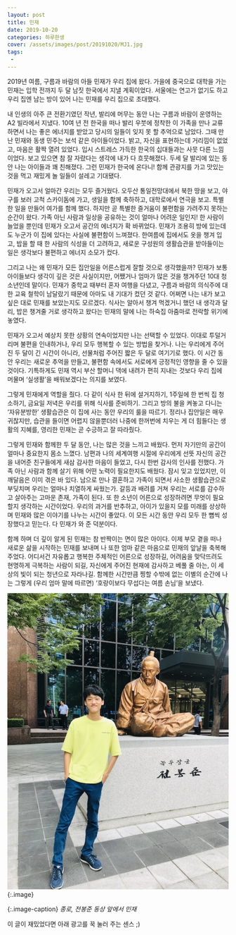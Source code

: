 ```yaml
---
layout: post
title: 민재
date: 2019-10-20
categories: 하루한생
cover: /assets/images/post/20191020/MJ1.jpg
tags:
 - 
---
```


2019년 여름, 구름과 바람의 아들 민재가 우리 집에 왔다. 가을에 중국으로 대학을 가는 민재는 입학 전까지 두 달 남짓 한국에서 지낼 계획이었다. 서울에는 연고가 없기도 하고 우리 집엔 남는 방이 있어 나는 민재를 우리 집으로 초대했다.

내 인생의 아주 큰 전환기였던 작년, 발리에 머무는 동안 나는 구름과 바람이 운영하는 A2 빌라에서 지냈다. 10여 년 전 한국을 떠나 발리 우붓에 정착한 이 가족을 만나 교류하면서 나는 좋은 에너지를 받았고 당시의 일들이 잊지 못 할 추억으로 남았다. 그때 만난 민재와 동생 민주는 보석 같은 아이들이었다. 밝고, 자신을 표현하는데 거리낌이 없었고, 마음은 활짝 열려 있었다. 입시 스트레스 가득한 한국의 십대들과는 사뭇 다른 느낌이었다. 보고 있으면 참 잘 자랐다는 생각에 내가 다 흐뭇해졌다. 두세 달 발리에 있는 동안 나는 아이들과 꽤 친해졌다. 그런 민재가 한국에 온다니! 함께 관광지를 가고 맛있는 것을 먹고 재밌게 놀 일들이 설레고 기대됐다. 

민재가 오고서 얼마간 우리는 모두 즐거웠다. 오두산 통일전망대에서 북한 땅을 보고, 야구를 보러 고척 스카이돔에 가고, 생일을 함께 축하하고, 대학로에서 연극을 보고. 특별한 일을 만들어 여가를 함께 했다. 하지만 곧 특별한 즐거움이 불편함을 가려주지 못하는 순간이 왔다. 가족 아닌 사람과 일상을 공유하는 것이 얼마나 어려운 일인지! 한 사람이 늘었을 뿐인데 민재가 오고서 공간의 에너지가 확 바뀌었다. 민재가 조용히 방에 있는데도 누군가 이 집에 있다는 사실에 불편함이 느껴졌다. 한여름에 집에서도 옷을 챙겨 입고, 밥을 할 때 한 사람의 식성을 더 고려하고, 새로운 구성원의 생활습관을 받아들이는 일은 생각보다 불편하고 에너지 소모가 컸다.

그리고 나는 왜 민재가 모든 집안일을 어른스럽게 잘할 것으로 생각했을까? 민재가 보통 아이들보다 생각이 깊은 것은 사실이지만, 어쨌거나 엄마가 많은 것을 챙겨주던 10대 청소년인데 말이다. 민재가 중학교 때부터 혼자 여행을 다녔고, 구름과 바람의 의식주에 대한 교육 철학이 남달랐기 때문에 아마도 내 기대가 컸던 것 같다. 어쩌면 나는 내가 보고 싶은 대로 민재를 보았는지도 모르겠다. 식사는 알아서 챙겨 먹겠거니 했던 내 생각과 달리, 밥은 챙겨줄 거로 생각하고 왔다는 민재의 말에 나는 하숙집 아줌마로 전락할 위기에 놓였다. 
 
민재가 오고서 예상치 못한 상황의 연속이었지만 나는 선택할 수 있었다. 이대로 투덜거리며 불편을 인내하거나, 우리 모두 행복할 수 있는 방법을 찾거나. 나는 우리에게 주어진 두 달이 긴 시간이 아니라, 선물처럼 주어진 짧은 두 달로 여기기로 했다. 이 시간 동안 우리는 새로운 추억을 만들고, 불편함 속에서도 서로에게 긍정적인 영향을 줄 수 있을 것이다. 기특하게도 민재 역시 부산 할머니 댁에 내려가 편히 지내는 것보다 우리 집에 머물며 ‘실생활’을 배워보겠다는 의지를 보였다. 

그렇게 민재에게 역할을 줬다. 다 같이 식사 한 뒤에 설거지하기, 1주일에 한 번씩 집 청소하기, 금요일 저녁은 우리를 위해 식사를 준비하기. 그리고 방의 불을 켜놓고 다니는 ‘자유분방한’ 생활습관은 이 집에 사는 동안 우리의 룰을 따르기. 정리나 집안일은 매우 귀찮지만, 습관을 들이면 어렵지 않을뿐더러 나중에 한꺼번에 치우는 게 더 힘들다는 생활의 지혜를, 영리한 민재는 곧 수긍하고 잘 따라줬다.

그렇게 민재와 함께한 두 달 동안, 나는 많은 것을 느끼고 배웠다. 먼저 자기만의 공간이 얼마나 중요한지 몸소 느꼈다. 남편과 나의 세계여행 시절에 우리에게 선뜻 자신의 공간을 내어준 친구들에게 새삼 감사한 마음이 들었고, 다시 한번 감사의 인사를 전했다. 가족 아닌 사람과 함께 살기 위해 어떤 노력이 필요한지도 배웠다. 잠시 잊고 있었지만, 이 깨달음은 이미 겪은 바 있다. 남으로 만나 결혼하고 가족이 되면서 사소한 생활습관으로 부딪치며 우리는 얼마나 치열하게 싸웠는가. 갈등과 배려를 거쳐 우리는 서로를 감수하고 살아주는 고마운 존재, 가족이 된다. 또 한 소년이 어른으로 성장하려면 무엇이 필요할지 생각하는 시간이었다. 우리의 과거를 반추하고, 아이가 있을지 모를 미래를 상상하며 민재와 많은 이야기를 나누는 시간이 좋았다. 이 모든 시간 동안 우리 모두 한 뼘씩 성장했다고 믿는다. 다 민재가 와 준 덕분이다. 

함께 하며 더 깊이 알게 된 민재는 참 반짝이는 면이 많은 아이다. 이제 부모 곁을 떠나 새로운 삶을 시작하는 민재를 보내며 나 또한 엄마 같은 마음으로 민재의 앞날을 축복해주었다. 어디서건 자유롭고 행복한 주체적인 어른으로 성장하길, 어려움을 맞닥뜨려도 현명하게 극복하는 사람이 되길, 자신에게 주어진 현재에 감사하고 베풀 줄 아는, 이 세상의 빛이 되는 청년으로 자라나길. 함께한 시간만큼 찡할 수밖에 없는 이별의 순간에 나는 그렇게 (우리 엄마 말에 따르면) ‘호랑이보다 무섭다는 여름 손님’을 보냈다.


 ![](/assets/images/post/20191020/MJ2.jpg)
{:.image}

{:.image-caption}
*종로, 전봉준 동상 앞에서 민재*


이 글이 재밌었다면 아래 광고를 꾹 눌러 주는 센스 ;)